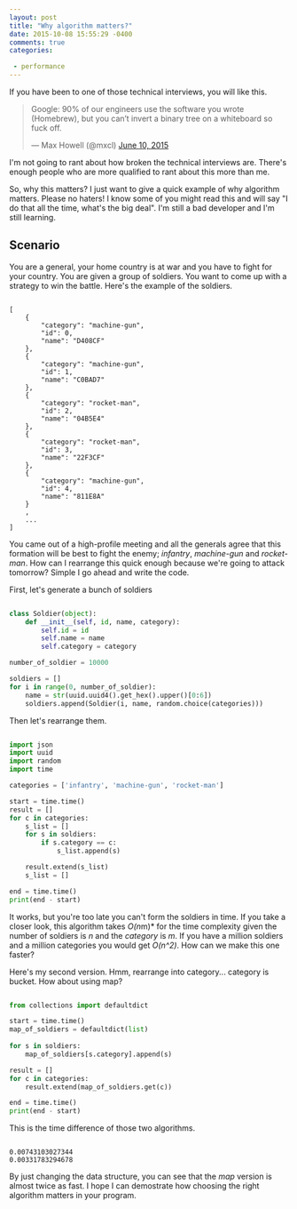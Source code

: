 ```yaml
---
layout: post
title: "Why algorithm matters?"
date: 2015-10-08 15:55:29 -0400
comments: true
categories: 

 - performance
---
```


If you have been to one of those technical interviews, you will like this. 

<blockquote class="twitter-tweet" lang="en"><p lang="en" dir="ltr">Google: 90% of our engineers use the software you wrote (Homebrew), but you can’t invert a binary tree on a whiteboard so fuck off.</p>&mdash; Max Howell (@mxcl) <a href="https://twitter.com/mxcl/status/608682016205344768">June 10, 2015</a></blockquote>
<script async src="//platform.twitter.com/widgets.js" charset="utf-8"></script>

I'm not going to rant about how broken the technical interviews are. There's enough people who are more qualified to rant about this more than me. 

So, why this matters? I just want to give a quick example of why algorithm matters. Please no haters! I know some of you might read this and will say "I do that all the time, what's the big deal". I'm still a bad developer and I'm still learning.

## Scenario

You are a general, your home country is at war and you have to fight for your country. You are given a group of soldiers. You want to come up with a strategy to win the battle. Here's the example of the soldiers.

```

[
    {
        "category": "machine-gun",
        "id": 0,
        "name": "D408CF"
    },
    {
        "category": "machine-gun",
        "id": 1,
        "name": "C0BAD7"
    },
    {
        "category": "rocket-man",
        "id": 2,
        "name": "04B5E4"
    },
    {
        "category": "rocket-man",
        "id": 3,
        "name": "22F3CF"
    },
    {
        "category": "machine-gun",
        "id": 4,
        "name": "811E8A"
    }
    ,
    ...
]

```

You came out of a high-profile meeting and all the generals agree that this formation will be best to fight the enemy; *infantry*, *machine-gun* and *rocket-man*. How can I rearrange this quick enough because we're going to attack tomorrow? Simple I go ahead and write the code.

First, let's generate a bunch of soldiers

``` python

class Soldier(object):
    def __init__(self, id, name, category):
        self.id = id
        self.name = name
        self.category = category

number_of_soldier = 10000

soldiers = []
for i in range(0, number_of_soldier):
    name = str(uuid.uuid4().get_hex().upper()[0:6])
    soldiers.append(Soldier(i, name, random.choice(categories)))

```

Then let's rearrange them.

``` python

import json
import uuid
import random
import time

categories = ['infantry', 'machine-gun', 'rocket-man']

start = time.time()
result = []
for c in categories:
    s_list = []
    for s in soldiers:
        if s.category == c:
            s_list.append(s)

    result.extend(s_list)
    s_list = []

end = time.time()
print(end - start)

```

It works, but you're too late you can't form the soldiers in time. If you take a closer look, this algorithm takes *O(n*m)* for the time complexity given the number of soldiers is *n* and the *category* is *m*. If you have a million soldiers and a million categories you would get *O(n^2)*. How can we make this one faster?

Here's my second version. Hmm, rearrange into category... category is bucket. How about using map? 

``` python

from collections import defaultdict

start = time.time()
map_of_soldiers = defaultdict(list)
 
for s in soldiers:
    map_of_soldiers[s.category].append(s)

result = []
for c in categories:
    result.extend(map_of_soldiers.get(c))

end = time.time()
print(end - start)

```

This is the time difference of those two algorithms.

```

0.00743103027344
0.00331783294678

```

By just changing the data structure, you can see that the *map* version is almost twice as fast. I hope I can demostrate how choosing the right algorithm matters in your program. 


